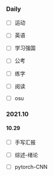 





### Daily

- [ ] 运动
- [ ] 英语
- [ ] 学习强国
- [ ] 公考
- [ ] 练字
- [ ] 阅读
- [ ] osu


### 2021.10
#### 10.29

- [ ] 手写汇报
- [ ] 综述-绪论
- [ ] pytorch-CNN 


